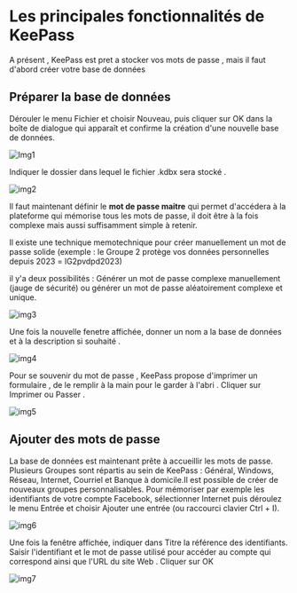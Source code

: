 # Les principales fonctionnalités de KeePass

A présent , KeePass est pret a stocker vos mots de passe , mais il faut d'abord créer votre base de données

## **Préparer la base de données**

Dérouler le menu Fichier et choisir Nouveau, puis cliquer sur OK dans la boîte de dialogue qui apparaît et confirme la création d'une nouvelle base de données.

![Img1](https://img-19.commentcamarche.net/KjuMxn8EQHq3_uJtX9jPvoyWV5Y=/450x/smart/caf5ddbfdeeb47759e11c15726adf22f/ccmcms-commentcamarche/24056228.png) 

Indiquer le dossier dans lequel le fichier .kdbx sera stocké .

![img2](https://img-19.commentcamarche.net/bm1HrE1KJuHiJJSRdoyEuTQuPl4=/450x/smart/70b7dfd734164f63a9828a38b97c145e/ccmcms-commentcamarche/24056242.png)

Il faut maintenant définir le **mot de passe maitre** qui permet d'accédera à la plateforme qui mémorise tous les mots de passe, il doit être à la fois complexe mais aussi suffisamment simple à retenir.

Il existe une technique memotechnique pour créer manuellement un mot de passe solide (exemple : le Groupe 2 protège vos données personnelles depuis 2023 = lG2pvdpd2023)

il y'a deux possibilités : Générer un mot de passe complexe manuellement (jauge de sécurité) ou générer un mot de passe aléatoirement complexe et unique.

![img3](https://img-19.commentcamarche.net/YtdHVYmP0IX6Ce6bWNi4cjtE0dc=/450x/smart/19b5e6e917ec4e98bb5d26efb9352eeb/ccmcms-commentcamarche/24056267.png)

Une fois la nouvelle fenetre affichée, donner un nom a la base de données et à la description si souhaité .

![img4](https://img-19.commentcamarche.net/wGV-MXzwtxzgqoWBXaKndz6Dnqc=/450x/smart/81e13788566a4a708b6c9ca26aabcdcb/ccmcms-commentcamarche/24056269.png)

Pour se souvenir du mot de passe , KeePass propose d'imprimer un formulaire , de le remplir à la main pour le garder à l'abri .
Cliquer sur Imprimer ou Passer .

![img5](https://img-19.commentcamarche.net/5g1hm0h3LJek_6DcbF8AEdeb_y4=/450x/smart/322a4d0591d341caaae46a82a5e5bfc4/ccmcms-commentcamarche/24056271.png)

## **Ajouter des mots de passe**

La base de données est maintenant prête à accueillir les mots de passe. Plusieurs Groupes sont répartis au sein de KeePass : Général, Windows, Réseau, Internet, Courriel et Banque à domicile.Il est possible de créer de nouveaux groupes personnalisables. Pour mémoriser par exemple les identifiants de votre compte Facebook, sélectionner Internet puis déroulez le menu Entrée et choisir Ajouter une entrée (ou raccourci clavier Ctrl + I).

![img6](https://img-19.commentcamarche.net/HJAmv9VjPBwP14xBY1qHbro8fnE=/450x/smart/368b7883baac4ca3baaabf75421bc427/ccmcms-commentcamarche/24056353.png)

Une fois la fenêtre affichée, indiquer dans Titre la référence des identifiants. 
Saisir l'identifiant et le mot de passe utilisé pour accéder au compte qui correspond ainsi que l'URL du site Web .
Cliquer sur OK 

![img7](https://img-19.commentcamarche.net/uH2mW_cVrIZUKYRZrQuWeCJwp1M=/450x/smart/7a22ba78337e43ed99b06fd1f5216db6/ccmcms-commentcamarche/24056366.png)

